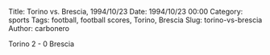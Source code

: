 Title: Torino vs. Brescia, 1994/10/23
Date: 1994/10/23 00:00
Category: sports
Tags: football, football scores, Torino, Brescia
Slug: torino-vs-brescia
Author: carbonero


Torino 2 - 0 Brescia
